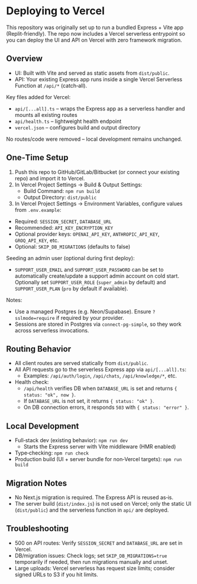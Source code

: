 # Deploying to Vercel

This repository was originally set up to run a bundled Express + Vite app (Replit-friendly).
The repo now includes a Vercel serverless entrypoint so you can deploy the UI and API on Vercel with zero framework migration.

## Overview

- UI: Built with Vite and served as static assets from `dist/public`.
- API: Your existing Express app runs inside a single Vercel Serverless Function at `/api/*` (catch‑all).

Key files added for Vercel:

- `api/[...all].ts` – wraps the Express app as a serverless handler and mounts all existing routes
- `api/health.ts` – lightweight health endpoint
- `vercel.json` – configures build and output directory

No routes/code were removed – local development remains unchanged.

## One‑Time Setup

1. Push this repo to GitHub/GitLab/Bitbucket (or connect your existing repo) and import it to Vercel.
2. In Vercel Project Settings → Build & Output Settings:
   - Build Command: `npm run build`
   - Output Directory: `dist/public`
3. In Vercel Project Settings → Environment Variables, configure values from `.env.example`:
- Required: `SESSION_SECRET`, `DATABASE_URL`
- Recommended: `API_KEY_ENCRYPTION_KEY`
- Optional provider keys: `OPENAI_API_KEY`, `ANTHROPIC_API_KEY`, `GROQ_API_KEY`, etc.
- Optional: `SKIP_DB_MIGRATIONS` (defaults to false)

Seeding an admin user (optional during first deploy):

- `SUPPORT_USER_EMAIL` and `SUPPORT_USER_PASSWORD` can be set to automatically create/update a support admin account on cold start. Optionally set `SUPPORT_USER_ROLE` (`super_admin` by default) and `SUPPORT_USER_PLAN` (`pro` by default if available).

Notes:

- Use a managed Postgres (e.g. Neon/Supabase). Ensure `?sslmode=require` if required by your provider.
- Sessions are stored in Postgres via `connect-pg-simple`, so they work across serverless invocations.

## Routing Behavior

- All client routes are served statically from `dist/public`.
- All API requests go to the serverless Express app via `api/[...all].ts`:
  - Examples: `/api/auth/login`, `/api/chats`, `/api/knowledge/*`, etc.
- Health check:
  - `/api/health` verifies DB when `DATABASE_URL` is set and returns `{ status: "ok", now }`.
  - If `DATABASE_URL` is not set, it returns `{ status: "ok" }`.
  - On DB connection errors, it responds `503` with `{ status: "error" }`.

## Local Development

- Full‑stack dev (existing behavior): `npm run dev`
  - Starts the Express server with Vite middleware (HMR enabled)
- Type‑checking: `npm run check`
- Production build (UI + server bundle for non‑Vercel targets): `npm run build`

## Migration Notes

- No Next.js migration is required. The Express API is reused as‑is.
- The server build (`dist/index.js`) is not used on Vercel; only the static UI (`dist/public`) and the serverless function in `api/` are deployed.

## Troubleshooting

- 500 on API routes: Verify `SESSION_SECRET` and `DATABASE_URL` are set in Vercel.
- DB/migration issues: Check logs; set `SKIP_DB_MIGRATIONS=true` temporarily if needed, then run migrations manually and unset.
- Large uploads: Vercel serverless has request size limits; consider signed URLs to S3 if you hit limits.
